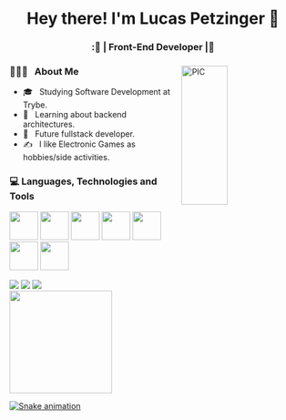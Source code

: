 <h1 align="center">Hey there! I'm Lucas Petzinger 👋 </h1>
<h3 align="center">:🚀 | Front-End Developer |🚀</h3>
<div>
<img width = "40%" align="right" alt="PIC" height="25%" src="https://raw.githubusercontent.com/haoruilee/haoruilee/master/pic/pusheencode.gif" />
<div align="left">
  <h3>👨🏻‍💻 &nbsp; About Me </h3>
  
  - 🎓 &nbsp;  Studying Software Development at Trybe.
  - 💼 &nbsp; Learning about backend architectures.
  - 🌱 &nbsp; Future fullstack developer.
  - ✍️ &nbsp; I like Electronic Games as hobbies/side activities.  
</div>
</div>
<div>
  <h3> 💻 Languages, Technologies and Tools </h3>
  <p>
   <img src="https://www.svgrepo.com/show/373703/js.svg" width="50">
   <img src="https://www.svgrepo.com/show/354259/react.svg" width="50">
   <img src="https://www.svgrepo.com/show/354274/redux.svg" width="50">
   <img src="https://www.svgrepo.com/show/374171/vscode.svg" width="50">
   <img src="https://www.svgrepo.com/show/349330/css3.svg" width="50">
   <img src="https://www.svgrepo.com/show/373623/git.svg" width="50">
    <img src="https://www.svgrepo.com/show/373700/jest.svg" width="50"
  <p>
</div>
<div>
 <a href="https://www.instagram.com/lucaspetzinger/" target="_blank"><img src="https://img.shields.io/badge/-Instagram-%23E4405F?style=for-the-badge&logo=instagram&logoColor=white" target="_blank"></a>
  <a href = "mailto:lucaswinpetzinger@gmail.com"><img src="https://img.shields.io/badge/-Gmail-%23333?style=for-the-badge&logo=gmail&logoColor=white" target="_blank"></a>
  <a href="https://www.linkedin.com/in/lucas-petzinger/" target="_blank"><img src="https://img.shields.io/badge/-LinkedIn-%230077B5?style=for-the-badge&logo=linkedin&logoColor=white" target="_blank"></a>
 <div align="center">

</div>
<div>
  <a href="https://github.com/PetzingerLucas">
  <img height="180em" src="https://github-readme-stats.vercel.app/api?username=PetzingerLucas&show_icons=true&theme=dark&include_all_commits=true&count_private=true"/>
</div>
  
![Snake animation](https://github.com/PetzingerLucas/PetzingerLucas/blob/output/github-contribution-grid-snake.svg)
